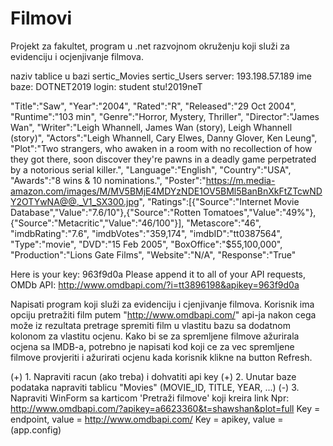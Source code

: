 # Filmovi
Projekt za fakultet, program u .net razvojnom okruženju koji služi za evidenciju i ocjenjivanje filmova.

naziv tablice u bazi sertic_Movies sertic_Users
server: 193.198.57.189
ime baze: DOTNET2019
login: student stu!2019neT

"Title":"Saw",
"Year":"2004",
"Rated":"R",
"Released":"29 Oct 2004",
"Runtime":"103 min",
"Genre":"Horror, Mystery, Thriller",
"Director":"James Wan",
"Writer":"Leigh Whannell, James Wan (story), Leigh Whannell (story)",
"Actors":"Leigh Whannell, Cary Elwes, Danny Glover, Ken Leung",
"Plot":"Two strangers, who awaken in a room with no recollection of how they got there, soon discover they're pawns in a deadly game perpetrated by a notorious serial killer.",
"Language":"English",
"Country":"USA",
"Awards":"8 wins & 10 nominations.",
"Poster":"https://m.media-amazon.com/images/M/MV5BMjE4MDYzNDE1OV5BMl5BanBnXkFtZTcwNDY2OTYwNA@@._V1_SX300.jpg",
"Ratings":[{"Source":"Internet Movie Database","Value":"7.6/10"},{"Source":"Rotten Tomatoes","Value":"49%"},{"Source":"Metacritic","Value":"46/100"}],
"Metascore":"46",
"imdbRating":"7.6",
"imdbVotes":"359,174",
"imdbID":"tt0387564",
"Type":"movie",
"DVD":"15 Feb 2005",
"BoxOffice":"$55,100,000",
"Production":"Lions Gate Films",
"Website":"N/A",
"Response":"True"

Here is your key: 963f9d0a
Please append it to all of your API requests,
OMDb API: http://www.omdbapi.com/?i=tt3896198&apikey=963f9d0a

Napisati program koji služi za evidenciju i cjenjivanje filmova.
Korisnik ima opciju pretražiti film putem "http://www.omdbapi.com/" api-ja nakon cega može iz rezultata pretrage spremiti film u vlastitu bazu sa dodatnom kolonom za vlastitu ocjenu.
Kako bi se za spremljene filmove ažurirala ocjena sa IMDB-a, potrebno je napisati kod koji ce za vec spremljene filmove provjeriti i ažurirati ocjenu kada korisnik klikne na button Refresh.

(+) 1. Napraviti racun (ako treba) i dohvatiti api key
(+) 2. Unutar baze podataka napraviti tablicu "Movies" (MOVIE_ID, TITLE, YEAR, ...)
(-) 3. Napraviti WinForm sa karticom 'Pretraži filmove' koji kreira link
	Npr: http://www.omdbapi.com/?apikey=a6623360&t=shawshan&plot=full
	Key = endpoint, value = http://www.omdbapi.com/
	Key = apikey, value =
	(app.config)